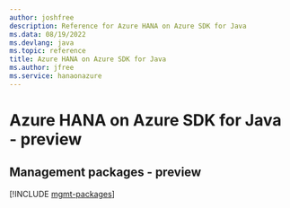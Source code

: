 ```yaml
---
author: joshfree
description: Reference for Azure HANA on Azure SDK for Java
ms.data: 08/19/2022
ms.devlang: java
ms.topic: reference
title: Azure HANA on Azure SDK for Java
ms.author: jfree
ms.service: hanaonazure
---
```

# Azure HANA on Azure SDK for Java - preview

## Management packages - preview
[!INCLUDE [mgmt-packages](hana-on-azure-mgmt-index.md)]